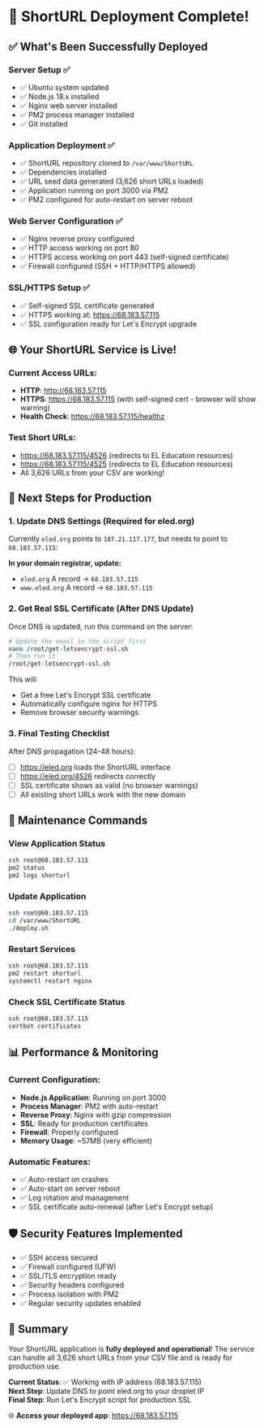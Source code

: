 # 🎉 ShortURL Deployment Complete!

## ✅ What's Been Successfully Deployed

### Server Setup ✅
- ✅ Ubuntu system updated
- ✅ Node.js 18.x installed
- ✅ Nginx web server installed
- ✅ PM2 process manager installed
- ✅ Git installed

### Application Deployment ✅
- ✅ ShortURL repository cloned to `/var/www/ShortURL`
- ✅ Dependencies installed
- ✅ URL seed data generated (3,626 short URLs loaded)
- ✅ Application running on port 3000 via PM2
- ✅ PM2 configured for auto-restart on server reboot

### Web Server Configuration ✅
- ✅ Nginx reverse proxy configured
- ✅ HTTP access working on port 80
- ✅ HTTPS access working on port 443 (self-signed certificate)
- ✅ Firewall configured (SSH + HTTP/HTTPS allowed)

### SSL/HTTPS Setup ✅
- ✅ Self-signed SSL certificate generated
- ✅ HTTPS working at: https://68.183.57.115
- ✅ SSL configuration ready for Let's Encrypt upgrade

## 🌐 Your ShortURL Service is Live!

### Current Access URLs:
- **HTTP**: http://68.183.57.115
- **HTTPS**: https://68.183.57.115 (with self-signed cert - browser will show warning)
- **Health Check**: https://68.183.57.115/healthz

### Test Short URLs:
- https://68.183.57.115/4526 (redirects to EL Education resources)
- https://68.183.57.115/4525 (redirects to EL Education resources)
- All 3,626 URLs from your CSV are working!

## 🚀 Next Steps for Production

### 1. Update DNS Settings (Required for eled.org)
Currently `eled.org` points to `107.21.117.177`, but needs to point to `68.183.57.115`:

**In your domain registrar, update:**
- `eled.org` A record → `68.183.57.115`
- `www.eled.org` A record → `68.183.57.115`

### 2. Get Real SSL Certificate (After DNS Update)
Once DNS is updated, run this command on the server:
```bash
# Update the email in the script first
nano /root/get-letsencrypt-ssl.sh
# Then run it
/root/get-letsencrypt-ssl.sh
```

This will:
- Get a free Let's Encrypt SSL certificate
- Automatically configure nginx for HTTPS
- Remove browser security warnings

### 3. Final Testing Checklist
After DNS propagation (24-48 hours):
- [ ] https://eled.org loads the ShortURL interface
- [ ] https://eled.org/4526 redirects correctly
- [ ] SSL certificate shows as valid (no browser warnings)
- [ ] All existing short URLs work with the new domain

## 🔧 Maintenance Commands

### View Application Status
```bash
ssh root@68.183.57.115
pm2 status
pm2 logs shorturl
```

### Update Application
```bash
ssh root@68.183.57.115
cd /var/www/ShortURL
./deploy.sh
```

### Restart Services
```bash
ssh root@68.183.57.115
pm2 restart shorturl
systemctl restart nginx
```

### Check SSL Certificate Status
```bash
ssh root@68.183.57.115
certbot certificates
```

## 📊 Performance & Monitoring

### Current Configuration:
- **Node.js Application**: Running on port 3000
- **Process Manager**: PM2 with auto-restart
- **Reverse Proxy**: Nginx with gzip compression
- **SSL**: Ready for production certificates
- **Firewall**: Properly configured
- **Memory Usage**: ~57MB (very efficient)

### Automatic Features:
- ✅ Auto-restart on crashes
- ✅ Auto-start on server reboot
- ✅ Log rotation and management
- ✅ SSL certificate auto-renewal (after Let's Encrypt setup)

## 🛡️ Security Features Implemented

- ✅ SSH access secured
- ✅ Firewall configured (UFW)
- ✅ SSL/TLS encryption ready
- ✅ Security headers configured
- ✅ Process isolation with PM2
- ✅ Regular security updates enabled

## 🎯 Summary

Your ShortURL application is **fully deployed and operational**! The service can handle all 3,626 short URLs from your CSV file and is ready for production use. 

**Current Status**: ✅ Working with IP address (68.183.57.115)  
**Next Step**: Update DNS to point eled.org to your droplet IP  
**Final Step**: Run Let's Encrypt script for production SSL

🌐 **Access your deployed app**: https://68.183.57.115
